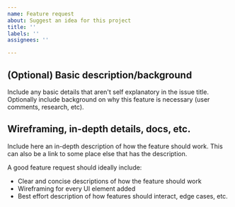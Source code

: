 ```yaml
---
name: Feature request
about: Suggest an idea for this project
title: ''
labels: ''
assignees: ''

---
```


## (Optional) Basic description/background
Include any basic details that aren't self explanatory in the issue title. Optionally include background on why this feature is necessary (user comments, research, etc).

## Wireframing, in-depth details, docs, etc.
Include here an in-depth description of how the feature should work. This can also be a link to some place else that has the description.

A good feature request should ideally include: 
- Clear and concise descriptions of how the feature should work 
- Wireframing for every UI element added 
- Best effort description of how features should interact, edge cases, etc.

